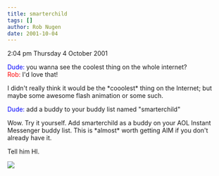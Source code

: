 ```yaml
---
title: smarterchild
tags: []
author: Rob Nugen
date: 2001-10-04
---
```


<p class=date>2:04 pm Thursday 4 October 2001</p>

<p><font color='blue'>Dude:</font> you wanna see the
coolest thing on the whole internet?
<br><font color='red'>Rob:</font> I'd love that!</p>

<p>I didn't really think it would be the *cooolest*
thing on the Internet; but maybe some awesome flash
animation or some such.</p>

<p><font color='blue'>Dude:</font> add a buddy to your
buddy list named "smarterchild"</p>

<p>Wow.  Try it yourself.  Add smarterchild as a buddy
on your AOL Instant Messenger buddy list.  This is
*almost* worth getting AIM if you don't already have
it.</p>

<p>Tell him HI.</p>

<p><img src="/images/rob/wL-ROB.gif"/></p>
